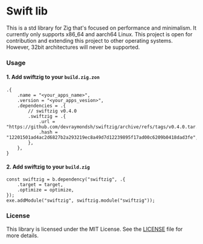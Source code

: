# Swift lib
This is a std library for Zig that's focused on performance and minimalism. It currently only supports x86_64 and aarch64 Linux. This project is open for contribution and extending this project to other operating systems. However, 32bit architectures will never be supported.

### Usage
#### 1. Add swiftzig to your `build.zig.zon`
```zig
.{
    .name = "<your_apps_name>",
    .version = "<your_apps_vesion>",
    .dependencies = .{
        // swiftzig v0.4.0
        .swiftzig = .{
            .url = "https://github.com/devraymondsh/swiftzig/archive/refs/tags/v0.4.0.tar.gz",
            .hash = "12201501ad4ac2d6827b2a293219ec8a49d7d12239895f17ad00c6209b0418dad3fe",
        },
    },
}
```
#### 2. Add swiftzig to your `build.zig`
```zig
const swiftzig = b.dependency("swiftzig", .{
    .target = target,
    .optimize = optimize,
});
exe.addModule("swiftzig", swiftzig.module("swiftzig"));
```

### License
This library is licensed under the MIT License. See the [LICENSE](LICENSE) file for more details.
